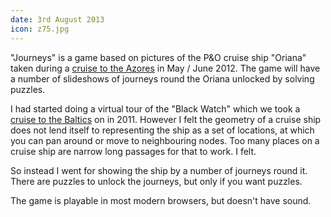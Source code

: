 ```yaml
---
date: 3rd August 2013
icon: z75.jpg
---
```

"Journeys" is a game based on pictures of the P&O cruise ship
"Oriana" taken during a
[cruise to the Azores](https://alofmethbin.com/Articles/Diary/2012/azores_cruise/index.html)
in May / June 2012.
The game will have a number of slideshows of journeys round the
Oriana unlocked by solving puzzles.

I had started doing a virtual tour of the "Black Watch" which
we took a
[cruise to the Baltics](https://alofmethbin.com/Articles/Diary/2011/black_watch/index.html)
on in 2011.  However I felt
the geometry of a cruise ship does not lend itself to representing
the ship as a set of locations, at which you can pan around or
move to neighbouring nodes.  Too many places on a cruise ship are
narrow long passages for that to work.  I felt.

So instead I went for showing the ship by a number of journeys
round it.  There are puzzles to unlock the journeys, but
only if you want puzzles.

The game is playable in most modern browsers, but doesn't
have sound.
